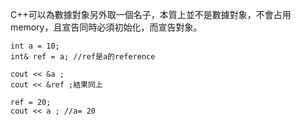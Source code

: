 C++可以為數據對象另外取一個名子，本質上並不是數據對象，不會占用memory，且宣告同時必須初始化，而宣告對象。
```
int a = 10;
int& ref = a; //ref是a的reference

cout << &a ;
cout << &ref ;結果同上

ref = 20;
cout << a ; //a= 20

```